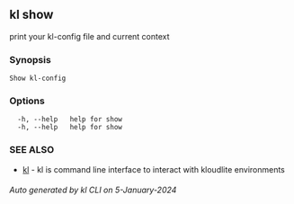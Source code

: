 ## kl show

print your kl-config file and current context

### Synopsis

```
Show kl-config
```

### Options

```
  -h, --help   help for show
  -h, --help   help for show
```

### SEE ALSO

* [kl](kl.md)  - kl is command line interface to interact with kloudlite environments

###### Auto generated by kl CLI on 5-January-2024
